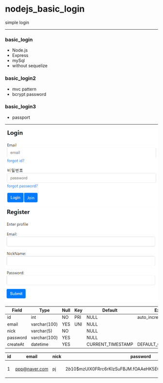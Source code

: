 # nodejs_basic_login

simple login

---

### basic_login

- Node.js
- Express
- mySql
- without sequelize

### basic_login2

- mvc pattern
- bcrypt password

### basic_login3

- passport

---

![login](./img/Login.PNG)
![login](./img/register.PNG)

| Field    | Type         | Null | Key | Default           | Extra             |
| -------- | ------------ | ---- | --- | ----------------- | ----------------- |
| id       | int          | NO   | PRI | NULL              | auto_increment    |
| email    | varchar(100) | YES  | UNI | NULL              |                   |
| nick     | varchar(5)   | NO   |     | NULL              |                   |
| password | varchar(100) | YES  |     | NULL              |                   |
| createAt | datetime     | YES  |     | CURRENT_TIMESTAMP | DEFAULT_GENERATED |

| id  | email         | nick | password                                                     | createAt            |
| --- | ------------- | ---- | ------------------------------------------------------------ | ------------------- |
| 1   | ppp@naver.com | pj   | $2b$10$mzUlX0FRrc6rKIzSuFBJM.fOAAeHK5EG6C2IhPV5EMITa1vY448bm | 2021-05-05 21:35:19 |
